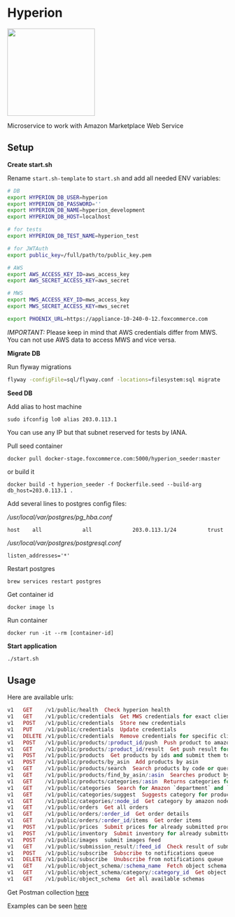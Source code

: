 # Hyperion

<img src="https://s-media-cache-ak0.pinimg.com/564x/89/85/6a/89856a96ee7c0ac941fcd76aeb369008.jpg" width="200"/>

Microservice to work with Amazon Marketplace Web Service

## Setup

**Create start.sh**

Rename `start.sh-template` to `start.sh` and add all needed ENV variables:

```bash
# DB
export HYPERION_DB_USER=hyperion
export HYPERION_DB_PASSWORD=''
export HYPERION_DB_NAME=hyperion_development
export HYPERION_DB_HOST=localhost

# for tests
export HYPERION_DB_TEST_NAME=hyperion_test

# for JWTAuth
export public_key=/full/path/to/public_key.pem

# AWS
export AWS_ACCESS_KEY_ID=aws_access_key
export AWS_SECRET_ACCESS_KEY=aws_secret

# MWS
export MWS_ACCESS_KEY_ID=mws_access_key
export MWS_SECRET_ACCESS_KEY=mws_secret

export PHOENIX_URL=https://appliance-10-240-0-12.foxcommerce.com
```

_IMPORTANT:_ Please keep in mind that AWS credentials differ from MWS. You can not use AWS data to access MWS and vice versa.

**Migrate DB**

Run flyway migrations

```bash
flyway -configFile=sql/flyway.conf -locations=filesystem:sql migrate
```

**Seed DB**

Add alias to host machine

```
sudo ifconfig lo0 alias 203.0.113.1
```

You can use any IP but that subnet reserved for tests by IANA.


Pull seed container

```
docker pull docker-stage.foxcommerce.com:5000/hyperion_seeder:master
```

or build it

```
docker build -t hyperion_seeder -f Dockerfile.seed --build-arg db_host=203.0.113.1 .
```

Add several lines to postgres config files:

*/usr/local/var/postgres/pg_hba.conf*

```
host    all             all             203.0.113.1/24          trust
```

*/usr/local/var/postgres/postgresql.conf*

```
listen_addresses='*'
```

Restart postgres

```
brew services restart postgres
```

Get container id

```
docker image ls
```

Run container

```
docker run -it --rm [container-id]
```

**Start application**

```bash
./start.sh
```


## Usage

Here are available urls:

```elixir
v1   GET    /v1/public/health  Check hyperion health
v1   GET    /v1/public/credentials  Get MWS credentials for exact client
v1   POST   /v1/public/credentials  Store new credentials
v1   PUT    /v1/public/credentials  Update credentials
v1   DELETE /v1/public/credentials  Remove credentials for specific client
v1   POST   /v1/public/products/:product_id/push  Push product to amazon
v1   GET    /v1/public/products/:product_id/result  Get push result for a product
v1   POST   /v1/public/products  Get products by ids and submit them to the Amazon MWS
v1   POST   /v1/public/products/by_asin  Add products by asin
v1   GET    /v1/public/products/search  Search products by code or query
v1   GET    /v1/public/products/find_by_asin/:asin  Searches product by ASIN code
v1   GET    /v1/public/products/categories/:asin  Returns categories for given asin
v1   GET    /v1/public/categories  Search for Amazon `department` and `item-type' by `node_path'
v1   GET    /v1/public/categories/suggest  Suggests category for product by title
v1   GET    /v1/public/categories/:node_id  Get category by amazon node_id
v1   GET    /v1/public/orders  Get all orders
v1   GET    /v1/public/orders/:order_id  Get order details
v1   GET    /v1/public/orders/:order_id/items  Get order items
v1   POST   /v1/public/prices  Submit prices for already submitted products
v1   POST   /v1/public/inventory  Submit inventory for already submitted products
v1   POST   /v1/public/images  submit images feed
v1   GET    /v1/public/submission_result/:feed_id  Check result of submitted feed
v1   POST   /v1/public/subscribe  Subscribe to notifications queue
v1   DELETE /v1/public/subscribe  Unubscribe from notifications queue
v1   GET    /v1/public/object_schema/:schema_name  Fetch object schema by name
v1   GET    /v1/public/object_schema/category/:category_id  Get object schema by amazon category id
v1   GET    /v1/public/object_schema  Get all available schemas
```

Get Postman collection [here](https://www.getpostman.com/collections/effaaa57089a01898f14)

Examples can be seen [here](https://github.com/FoxComm/highlander/wiki/Hyperion-Documentation)
